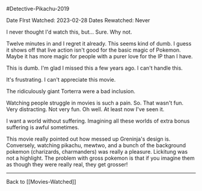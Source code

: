 #Detective-Pikachu-2019

Date FIrst Watched:  2023-02-28
Dates Rewatched:  Never

I never thought I'd watch this, but...  Sure.  Why not.

Twelve minutes in and I regret it already.  This seems kind of dumb.  I guess it shows off that live action isn't good for the basic magic of Pokemon.  Maybe it has more magic for people with a purer love for the IP than I have.

This is dumb.  I'm glad I missed this a few years ago.  I can't handle this.

It's frustrating.  I can't appreciate this movie.

The ridiculously giant Torterra were a bad inclusion.

Watching people struggle in movies is such a pain.  So.  That wasn't fun.  Very distracting.  Not very fun.  Oh well.  At least now I've seen it.

I want a world without suffering.  Imagining all these worlds of extra bonus suffering is awful sometimes.

This movie really pointed out how messed up Greninja's design is.  Conversely, watching pikachu, mewtwo, and a bunch of the background pokemon (charizards, charmanders) was really a pleasure.  Lickitung was not a highlight.  The problem with gross pokemon is that if you imagine them as though they were really real, they get grosser!

---
Back to [[Movies-Watched]]